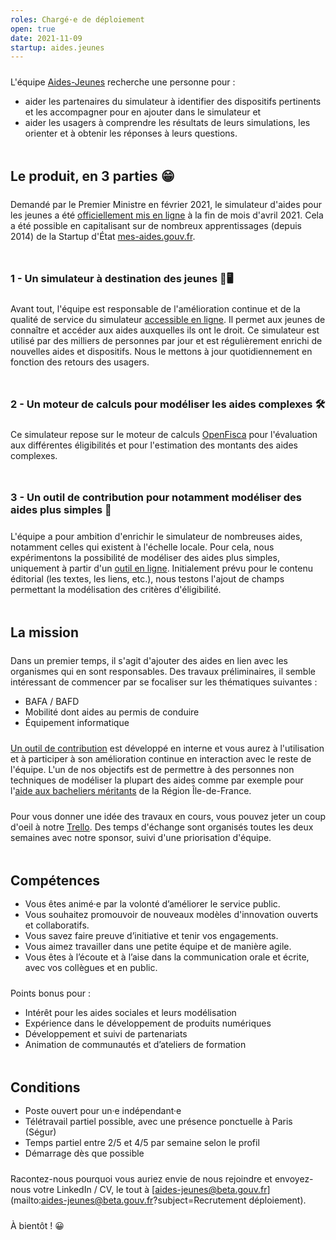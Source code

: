 ```yaml
---
roles: Chargé·e de déploiement
open: true
date: 2021-11-09
startup: aides.jeunes
---
```


L'équipe [Aides-Jeunes](https://beta.gouv.fr/startups/aides.jeunes.html) recherche une personne pour :
- aider les partenaires du simulateur à identifier des dispositifs pertinents et les accompagner pour en ajouter dans le simulateur et
- aider les usagers à comprendre les résultats de leurs simulations, les orienter et à obtenir les réponses à leurs questions.

<!--more-->

<style type="text/css">
p {
      margin: 1.5rem 0 0 0;
}

h2, h3 {
      margin: 3rem 0 1rem 0;
}
</style>

## Le produit, en 3 parties 😁

Demandé par le Premier Ministre en février 2021, le simulateur d'aides pour les jeunes a été [officiellement mis en ligne](https://twitter.com/JeanCASTEX/status/1387065585859715074) à la fin de mois d'avril 2021. Cela a été possible en capitalisant sur de nombreux apprentissages (depuis 2014) de la Startup d'État [mes-aides.gouv.fr](https://beta.gouv.fr/startups/mes-aides.html).

### 1 - Un simulateur à destination des jeunes 📱🖥

Avant tout, l'équipe est responsable de l'amélioration continue et de la qualité de service du simulateur [accessible en ligne](https://mes-aides.1jeune1solution.beta.gouv.fr/). Il permet aux jeunes de connaître et accéder aux aides auxquelles ils ont le droit. Ce simulateur est utilisé par des milliers de personnes par jour et est régulièrement enrichi de nouvelles aides et dispositifs. Nous le mettons à jour quotidiennement en fonction des retours des usagers.

### 2 - Un moteur de calculs pour modéliser les aides complexes 🛠

Ce simulateur repose sur le moteur de calculs [OpenFisca](https://openfisca.org/) pour l'évaluation aux différentes éligibilités et pour l'estimation des montants des aides complexes.

### 3 - Un outil de contribution pour notamment modéliser des aides plus simples 📝

L'équipe a pour ambition d'enrichir le simulateur de nombreuses aides, notamment celles qui existent à l'échelle locale. Pour cela, nous expérimentons la possibilité de modéliser des aides plus simples, uniquement à partir d'un [outil en ligne](https://contribuer-aides-jeunes.netlify.app/). Initialement prévu pour le contenu éditorial (les textes, les liens, etc.), nous testons l'ajout de champs permettant la modélisation des critères d'éligibilité.

## La mission

Dans un premier temps, il s'agit d'ajouter des aides en lien avec les organismes qui en sont responsables. Des travaux préliminaires, il semble intéressant de commencer par se focaliser sur les thématiques suivantes :
- BAFA / BAFD
- Mobilité dont aides au permis de conduire
- Équipement informatique

[Un outil de contribution](https://contribuer-aides-jeunes.netlify.app) est développé en interne et vous aurez à l'utilisation et à participer à son amélioration continue en interaction avec le reste de l'équipe. L'un de nos objectifs est de permettre à des personnes non techniques de modéliser la plupart des aides comme par exemple pour l'[aide aux bacheliers méritants](https://contribuer-aides-jeunes.netlify.app/admin/#/collections/benefits/entries/ile-de-france-aide-aux-bacheliers-meritants) de la Région Île-de-France.


Pour vous donner une idée des travaux en cours, vous pouvez jeter un coup d'oeil à notre [Trello](https://trello.com/b/b3tqaHSD/aides-jeunes). Des temps d'échange sont organisés toutes les deux semaines avec notre sponsor, suivi d'une priorisation d'équipe.


## Compétences

- Vous êtes animé·e par la volonté d’améliorer le service public.
- Vous souhaitez promouvoir de nouveaux modèles d'innovation ouverts et collaboratifs.
- Vous savez faire preuve d’initiative et tenir vos engagements.
- Vous aimez travailler dans une petite équipe et de manière agile.
- Vous êtes à l’écoute et à l’aise dans la communication orale et écrite, avec vos collègues et en public.

Points bonus pour :
- Intérêt pour les aides sociales et leurs modélisation
- Expérience dans le développement de produits numériques
- Développement et suivi de partenariats
- Animation de communautés et d’ateliers de formation

## Conditions

- Poste ouvert pour un·e indépendant·e
- Télétravail partiel possible, avec une présence ponctuelle à Paris (Ségur)
- Temps partiel entre 2/5 et 4/5 par semaine selon le profil
- Démarrage dès que possible

Racontez-nous pourquoi vous auriez envie de nous rejoindre et envoyez-nous votre LinkedIn / CV, le tout à  [aides-jeunes@beta.gouv.fr](mailto:aides-jeunes@beta.gouv.fr?subject=Recrutement déploiement).

À bientôt ! 😀
